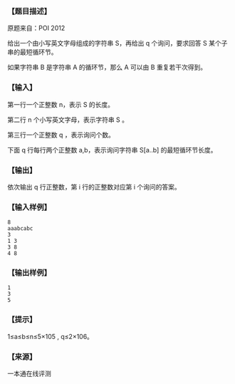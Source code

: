 ### 【题目描述】

原题来自：POI 2012

给出一个由小写英文字母组成的字符串 S，再给出 q 个询问，要求回答 S 某个子串的最短循环节。

如果字符串 B 是字符串 A 的循环节，那么 A 可以由 B 重复若干次得到。

### 【输入】

第一行一个正整数 n，表示 S 的长度。

第二行 n 个小写英文字母，表示字符串 S 。

第三行一个正整数 q ，表示询问个数。

下面 q 行每行两个正整数 a,b，表示询问字符串 S\[a..b\] 的最短循环节长度。

### 【输出】

依次输出 q 行正整数，第 i 行的正整数对应第 i 个询问的答案。

### 【输入样例】

```
8
aaabcabc
3
1 3
3 8
4 8
```

### 【输出样例】

```
1
3
5
```

### 【提示】

1≤a≤b≤n≤5×10​5​​ , q≤2×106。


 ### 【来源】

 一本通在线评测 